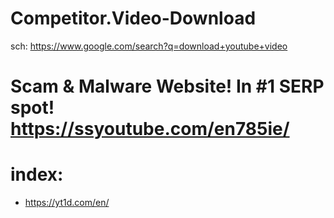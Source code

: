 # Competitor.Video-Download
sch: https://www.google.com/search?q=download+youtube+video

# Scam & Malware Website! In #1 SERP spot! https://ssyoutube.com/en785ie/

# index:
- https://yt1d.com/en/
